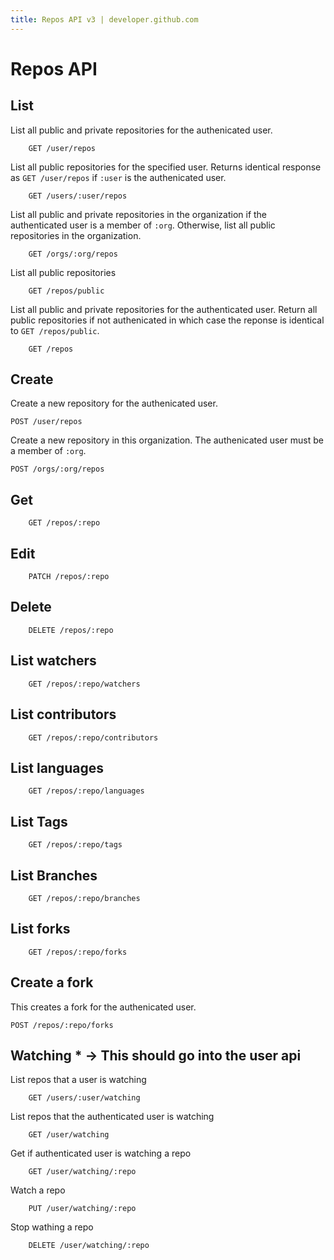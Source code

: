 ```yaml
---
title: Repos API v3 | developer.github.com
---
```


# Repos API

## List

List all public and private repositories for the authenicated user.

		GET /user/repos

List all public repositories for the specified user. Returns identical
response as `GET /user/repos` if `:user` is the authenicated user.

		GET /users/:user/repos

List all public and private repositories in the organization if the
authenticated user is a member of `:org`. Otherwise, list all public
repositories in the organization.

		GET /orgs/:org/repos

List all public repositories

		GET /repos/public

List all public and private repositories for the authenticated user.
Return all public repositories if not authenicated in which case the
reponse is identical to `GET /repos/public`.

		GET /repos

## Create

Create a new repository for the authenicated user.

    POST /user/repos

Create a new repository in this organization. The authenicated user must
be a member of `:org`.

    POST /orgs/:org/repos

## Get

		GET /repos/:repo

## Edit

		PATCH /repos/:repo

## Delete

		DELETE /repos/:repo

## List watchers

		GET /repos/:repo/watchers

## List contributors

		GET /repos/:repo/contributors

## List languages

		GET /repos/:repo/languages

## List Tags

		GET /repos/:repo/tags

## List Branches

		GET /repos/:repo/branches

## List forks

		GET /repos/:repo/forks

## Create a fork

This creates a fork for the authenicated user.

    POST /repos/:repo/forks

## Watching * -> This should go into the user api

List repos that a user is watching

		GET /users/:user/watching

List repos that the authenticated user is watching

		GET /user/watching

Get if authenticated user is watching a repo

		GET /user/watching/:repo

Watch a repo

		PUT /user/watching/:repo

Stop wathing a repo

		DELETE /user/watching/:repo


